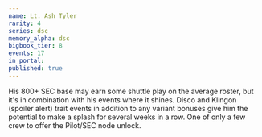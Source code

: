```yaml
---
name: Lt. Ash Tyler
rarity: 4
series: dsc
memory_alpha: dsc
bigbook_tier: 8
events: 17
in_portal:
published: true
---
```


His 800+ SEC base may earn some shuttle play on the average roster, but it's in combination with his events where it shines. Disco and Klingon (spoiler alert) trait events in addition to any variant bonuses give him the potential to make a splash for several weeks in a row. One of only a few crew to offer the Pilot/SEC node unlock.
